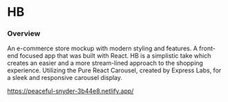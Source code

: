 # HB

### Overview
An e-commerce store mockup with modern styling and features. A front-end focused app that was built with React. HB is a simplistic take which creates an easier and a more stream-lined approach to the shopping experience. Utilizing the Pure React Carousel, created by Express Labs, for a sleek and responsive carousel display.

https://peaceful-snyder-3b44e8.netlify.app/

